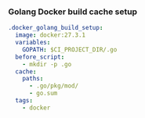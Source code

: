### Golang Docker build cache setup

```yaml
.docker_golang_build_setup:
  image: docker:27.3.1
  variables:
    GOPATH: $CI_PROJECT_DIR/.go
  before_script:
    - mkdir -p .go
  cache:
    paths:
      - .go/pkg/mod/
      - go.sum
  tags:
    - docker
```